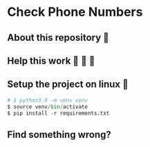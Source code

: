 Check Phone Numbers
===

## About this repository :open_book:



## Help this work :money_with_wings: :money_with_wings: :money_with_wings:


## Setup the project on linux :open_book:

```Python
# $ python3.9 -m venv venv
$ source venv/bin/activate
$ pip install -r requirements.txt
```

## Find something wrong?
